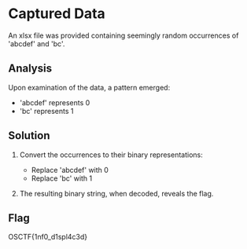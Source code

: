 # Captured Data

An xlsx file was provided containing seemingly random occurrences of 'abcdef' and 'bc'.

## Analysis
Upon examination of the data, a pattern emerged:
- 'abcdef' represents 0
- 'bc' represents 1

## Solution
1. Convert the occurrences to their binary representations:
   - Replace 'abcdef' with 0
   - Replace 'bc' with 1

2. The resulting binary string, when decoded, reveals the flag.

## Flag
OSCTF{1nf0_d1spl4c3d}
